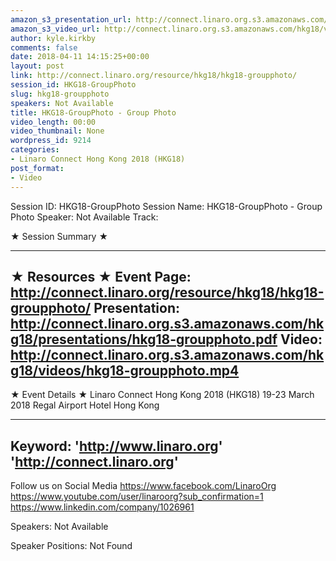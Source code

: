 ```yaml
---
amazon_s3_presentation_url: http://connect.linaro.org.s3.amazonaws.com/hkg18/presentations/hkg18-groupphoto.pdf
amazon_s3_video_url: http://connect.linaro.org.s3.amazonaws.com/hkg18/videos/hkg18-groupphoto.mp4
author: kyle.kirkby
comments: false
date: 2018-04-11 14:15:25+00:00
layout: post
link: http://connect.linaro.org/resource/hkg18/hkg18-groupphoto/
session_id: HKG18-GroupPhoto
slug: hkg18-groupphoto
speakers: Not Available
title: HKG18-GroupPhoto - Group Photo
video_length: 00:00
video_thumbnail: None
wordpress_id: 9214
categories:
- Linaro Connect Hong Kong 2018 (HKG18)
post_format:
- Video
---
```


Session ID: HKG18-GroupPhoto
Session Name: HKG18-GroupPhoto - Group Photo
Speaker: Not Available
Track: 


★ Session Summary ★

---------------------------------------------------
★ Resources ★
Event Page: http://connect.linaro.org/resource/hkg18/hkg18-groupphoto/
Presentation: http://connect.linaro.org.s3.amazonaws.com/hkg18/presentations/hkg18-groupphoto.pdf
Video: http://connect.linaro.org.s3.amazonaws.com/hkg18/videos/hkg18-groupphoto.mp4
 ---------------------------------------------------
★ Event Details ★
Linaro Connect Hong Kong 2018 (HKG18)
19-23 March 2018 
Regal Airport Hotel Hong Kong

---------------------------------------------------
Keyword: 
'http://www.linaro.org'
'http://connect.linaro.org'
---------------------------------------------------
Follow us on Social Media
https://www.facebook.com/LinaroOrg
https://www.youtube.com/user/linaroorg?sub_confirmation=1
https://www.linkedin.com/company/1026961

Speakers: Not Available

Speaker Positions: Not Found


